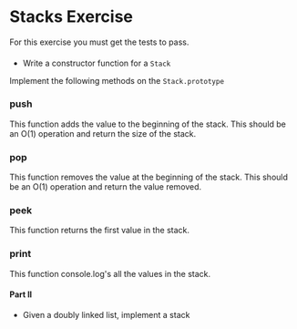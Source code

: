 # Stacks Exercise

For this exercise you must get the tests to pass.

####  

- Write a constructor function for a `Stack`

Implement the following methods on the `Stack.prototype`

### push

This function adds the value to the beginning of the stack. This should be an O(1) operation and return the size of the stack.

### pop

This function removes the value at the beginning of the stack. This should be an O(1) operation and return the value removed.

### peek

This function returns the first value in the stack.

### print

This function console.log's all the values in the stack.

#### Part II

* Given a doubly linked list, implement a stack
